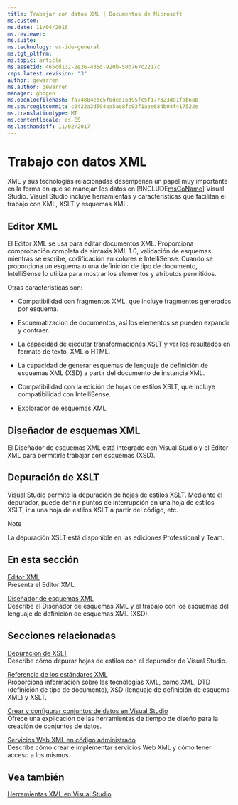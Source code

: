 ```yaml
---
title: Trabajar con datos XML | Documentos de Microsoft
ms.custom: 
ms.date: 11/04/2016
ms.reviewer: 
ms.suite: 
ms.technology: vs-ide-general
ms.tgt_pltfrm: 
ms.topic: article
ms.assetid: 465cd132-2e36-435d-920b-50b767c2217c
caps.latest.revision: "3"
author: gewarren
ms.author: gewarren
manager: ghogen
ms.openlocfilehash: fa74884edc5f0dea16d95fc5f177323da1fab6ab
ms.sourcegitcommit: c0422a3d594ea5ae8fc03f1aee684b04f417522e
ms.translationtype: MT
ms.contentlocale: es-ES
ms.lasthandoff: 11/02/2017
---
```

# <a name="working-with-xml-data"></a>Trabajo con datos XML
XML y sus tecnologías relacionadas desempeñan un papel muy importante en la forma en que se manejan los datos en [!INCLUDE[msCoName](../xml-tools/includes/msconame_md.md)] Visual Studio. Visual Studio incluye herramientas y características que facilitan el trabajo con XML, XSLT y esquemas XML.  
  
## <a name="xml-editor"></a>Editor XML  
 El Editor XML se usa para editar documentos XML. Proporciona comprobación completa de sintaxis XML 1.0, validación de esquemas mientras se escribe, codificación en colores e IntelliSense. Cuando se proporciona un esquema o una definición de tipo de documento, IntelliSense lo utiliza para mostrar los elementos y atributos permitidos.  
  
 Otras características son:  
  
-   Compatibilidad con fragmentos XML, que incluye fragmentos generados por esquema.  
  
-   Esquematización de documentos, así los elementos se pueden expandir y contraer.  
  
-   La capacidad de ejecutar transformaciones XSLT y ver los resultados en formato de texto, XML o HTML.  
  
-   La capacidad de generar esquemas de lenguaje de definición de esquemas XML (XSD) a partir del documento de instancia XML.  
  
-   Compatibilidad con la edición de hojas de estilos XSLT, que incluye compatibilidad con IntelliSense.  
  
-   Explorador de esquemas XML  
  
## <a name="xml-schema-designer"></a>Diseñador de esquemas XML  
 El Diseñador de esquemas XML está integrado con Visual Studio y el Editor XML para permitirle trabajar con esquemas (XSD).  
  
## <a name="xslt-debugging"></a>Depuración de XSLT  
 Visual Studio permite la depuración de hojas de estilos XSLT. Mediante el depurador, puede definir puntos de interrupción en una hoja de estilos XSLT, ir a una hoja de estilos XSLT a partir del código, etc.  
  
> [!NOTE]
>  La depuración XSLT está disponible en las ediciones Professional y Team.  
  
## <a name="in-this-section"></a>En esta sección  
 [Editor XML](../xml-tools/xml-editor.md)  
 Presenta el Editor XML.  
  
 [Diseñador de esquemas XML](../xml-tools/xml-schema-designer.md)  
 Describe el Diseñador de esquemas XML y el trabajo con los esquemas del lenguaje de definición de esquemas XML (XSD).  
  
## <a name="related-sections"></a>Secciones relacionadas  
 [Depuración de XSLT](../xml-tools/debugging-xslt.md)  
 Describe cómo depurar hojas de estilos con el depurador de Visual Studio.  
  
 [Referencia de los estándares XML](http://msdn.microsoft.com/en-us/79c78508-c9d0-423a-a00f-672e855de401)  
 Proporciona información sobre las tecnologías XML, como XML, DTD (definición de tipo de documento), XSD (lenguaje de definición de esquema XML) y XSLT.  
  
 [Crear y configurar conjuntos de datos en Visual Studio](../data-tools/create-and-configure-datasets-in-visual-studio.md)  
 Ofrece una explicación de las herramientas de tiempo de diseño para la creación de conjuntos de datos.  
  
 [Servicios Web XML en código administrado](http://msdn.microsoft.com/en-us/c9a7dc25-3e68-4723-bfb7-de4320830196)  
 Describe cómo crear e implementar servicios Web XML y cómo tener acceso a los mismos.  
  
## <a name="see-also"></a>Vea también  
 [Herramientas XML en Visual Studio](../xml-tools/xml-tools-in-visual-studio.md)